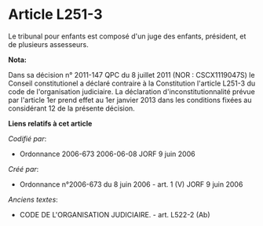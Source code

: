 # Article L251-3

Le tribunal pour enfants est composé d'un juge des enfants, président, et de plusieurs assesseurs.

**Nota:**

Dans sa décision n° 2011-147 QPC du 8 juillet 2011 (NOR : CSCX1119047S) le Conseil constitutionel a déclaré contraire à la
Constitution l'article L251-3 du code de l'organisation judiciaire. La déclaration d'inconstitutionnalité prévue par
l'article 1er prend effet au 1er janvier 2013 dans les conditions fixées au considérant 12 de la présente décision.

**Liens relatifs à cet article**

_Codifié par_:

  - Ordonnance 2006-673 2006-06-08 JORF 9 juin 2006

_Créé par_:

  - Ordonnance n°2006-673 du 8 juin 2006 - art. 1 (V) JORF 9 juin 2006

_Anciens textes_:

  - CODE DE L'ORGANISATION JUDICIAIRE. - art. L522-2 (Ab)
